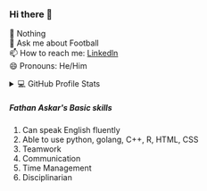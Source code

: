 ### Hi there 👋

<!--
**Zeltan13<h3 align="center">
  Welcome to Fathan Askar's profile!
  <img src="https://media.giphy.com/media/hvRJCLFzcasrR4ia7z/giphy.gif" width="28">
</h3>

<p align="center">
  <a href="https://github.com/DenverCoder1/readme-typing-svg"><img src="https://readme-typing-svg.herokuapp.com/?lines=Full-stack%20web%20and%20app%20developer;Self-taught%20UI%2FUX%20Designer;2%2B%20years%20of%20coding%20experience;Always%20learning%20new%20things&font=Fira%20Code&center=true&width=440&height=45&color=B74093Center=true&size=22"></a>
</p>

<!--  🔭 I’m currently working on ... -->
 🌱 Nothing <br>
  💬 Ask me about Football <br>
  📫 How to reach me: <a href="https://www.linkedin.com/in/fathan-askar-031307259/">Linkedln</a><br>
  😄 Pronouns: He/Him <br>
  
<details> 
  <summary>💻 GitHub Profile Stats</summary>
  <br/>
    <img alt="Fathan Askar github. stats" src="https://github-readme-stats.vercel.app/api/?username=Zeltan13&show_icons=true&count_private=true&theme=react&hide_border=true&bg_color=1F222E&title_color=F85D7F&icon_color=F8D866" height="192px"/>

   <img alt="Fathan Askar github. Status" src="https://github-readme-stats.vercel.app/api/top-langs/?username=Zeltan13&langs_count=8&layout=compact&theme=react&hide_border=true&bg_color=1F222E&title_color=F85D7F&icon_color=F8D866&hide=Jupyter%20Notebook" height="192px"/>
 </details>
 
 <h5> Fathan Askar's Basic skills </h5>

1. Can speak English fluently
2. Able to use python, golang, C++, R, HTML, CSS
3. Teamwork
4. Communication
5. Time Management
6. Disciplinarian 
